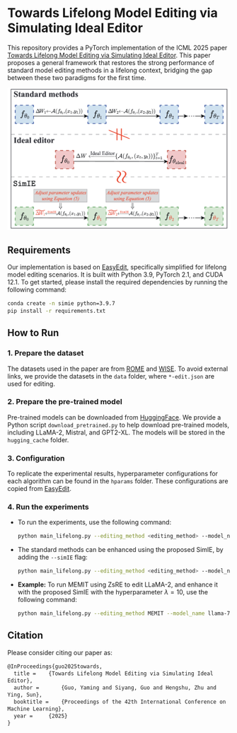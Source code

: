 # Towards Lifelong Model Editing via Simulating Ideal Editor
This repository provides a PyTorch implementation of the ICML 2025 paper [Towards Lifelong Model Editing via Simulating Ideal Editor](https://icml.cc/virtual/2025/poster/45062). This paper proposes a general framework that restores the strong performance of standard model editing methods in a lifelong context, bridging the gap between these two paradigms for the first time.

![Illustration of SimIE, which enables the post-edit model to closely approximate the ideal state achieved by the ideal editor.](figures/SimIE.png)

## Requirements
Our implementation is based on [EasyEdit](https://github.com/zjunlp/EasyEdit), specifically simplified for lifelong model editing scenarios. It is built with Python 3.9, PyTorch 2.1, and CUDA 12.1. To get started, please install the required dependencies by running the following command:
```bash
conda create -n simie python=3.9.7
pip install -r requirements.txt
```

## How to Run

### 1. Prepare the dataset
The datasets used in the paper are from [ROME](https://arxiv.org/pdf/2202.05262) and [WISE](https://arxiv.org/pdf/2405.14768). To avoid external links, we provide the datasets in the `data` folder, where `*-edit.json` are used for editing.

### 2. Prepare the pre-trained model
Pre-trained models can be downloaded from [HuggingFace](https://huggingface.co/models). We provide a Python script `download_pretrained.py` to help download pre-trained models, including LLaMA-2, Mistral, and GPT2-XL. The models will be stored in the `hugging_cache` folder.

### 3. Configuration
To replicate the experimental results, hyperparameter configurations for each algorithm can be found in the `hparams` folder. These configurations are copied from [EasyEdit](https://github.com/zjunlp/EasyEdit).

### 4. Run the experiments
- To run the experiments, use the following command:
    ```bash
    python main_lifelong.py --editing_method <editing_method> --model_name <model_name> --data_type <data_type>
    ```
- The standard methods can be enhanced using the proposed SimIE, by adding the `--simIE` flag:
    ```bash
    python main_lifelong.py --editing_method <editing_method> --model_name <model_name> --data_type <data_type> --simIE
    ```
- **Example:** To run MEMIT using ZsRE to edit LLaMA-2, and enhance it with the proposed SimIE with the hyperparameter $\lambda=10$, use the following command:
    ```bash
    python main_lifelong.py --editing_method MEMIT --model_name llama-7b --data_type ZsRE --simIE --lamHyper 10
    ```

## Citation
Please consider citing our paper as:
```
@InProceedings{guo2025towards,
  title = 	 {Towards Lifelong Model Editing via Simulating Ideal Editor},
  author =       {Guo, Yaming and Siyang, Guo and Hengshu, Zhu and Ying, Sun},
  booktitle = 	 {Proceedings of the 42th International Conference on Machine Learning},
  year = 	 {2025}
}
```